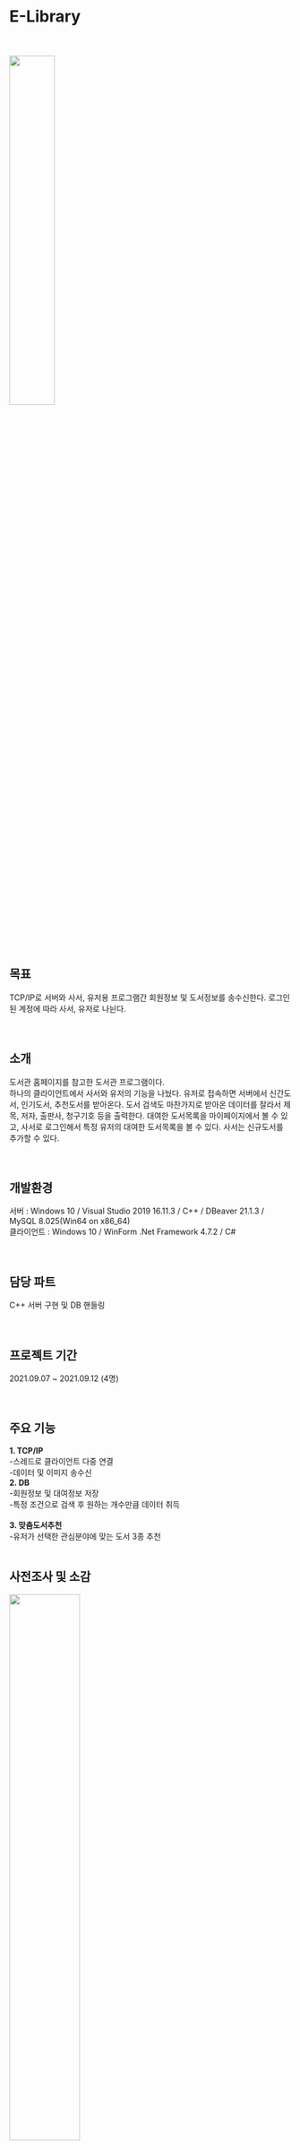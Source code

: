 # E-Library
<br><br>
<img src="https://user-images.githubusercontent.com/92618553/138402052-05b88d2a-4157-424f-aee2-24ee4e624b2b.PNG" width="40%" height="40%"><br><br><br>


목표
---
TCP/IP로 서버와 사서, 유저용 프로그램간 회원정보 및 도서정보를 송수신한다. 로그인된 계정에 따라 사서, 유저로 나뉜다.<br><br><br>



소개
---
도서관 홈페이지를 참고한 도서관 프로그램이다.<br>
하나의 클라이언트에서 사서와 유저의 기능을 나눴다. 유저로 접속하면 서버에서 신간도서, 인기도서, 추천도서를 받아온다. 도서 검색도 마찬가지로 받아온 데이터를 잘라서 제목, 저자, 출판사, 청구기호 등을 출력한다. 대여한 도서목록을 마이페이지에서 볼 수 있고, 사서로 로그인해서 특정 유저의 대여한 도서목록을 볼 수 있다. 사서는 신규도서를 추가할 수 있다.<br><br><br>


개발환경
---
서버 : Windows 10 / Visual Studio 2019 16.11.3 / C++ / DBeaver 21.1.3 / MySQL 8.025(Win64 on x86_64)<br>
클라이언트 : Windows 10 / WinForm .Net Framework 4.7.2 / C#<br><br><br>



담당 파트
---
C++ 서버 구현 및 DB 핸들링<br><br><br>


프로젝트 기간
---
2021.09.07 ~ 2021.09.12 (4명)<br><br><br>


주요 기능
---
**1. TCP/IP**<br>
 -스레드로 클라이언트 다중 연결<br>
 -데이터 및 이미지 송수신<br>
**2. DB**<br>
 -회원정보 및 대여정보 저장<br>
 -특정 조건으로 검색 후 원하는 개수만큼 데이터 취득<br><br>
**3. 맞춤도서추천**<br>
 -유저가 선택한 관심분야에 맞는 도서 3종 추천<br><br>


사전조사 및 소감
---
<img src="https://user-images.githubusercontent.com/92618553/138430704-709d9bf5-37eb-4871-a6d1-1d34ec4e382b.PNG" width="50%"  height="50%"><br><br><br>
> ### 사전조사<br>
**1. C++/C#간 이미지 송수신**<br>
-이전 프로젝트에서 C++/C#간 이미지 송수신이 잘 되지 않아 C++을 C#으로 언어를 변경했다.<br>
-이번 프로젝트에서 C++/C#간 이미지 송수신을 꼭 성공해보고자 꼼꼼하게 찾아봤다.<br>
**2. 파일 입출력**<br>
-채팅 로그를 읽고 쓰는 데 DB보다 텍스트파일을 이용하는 게 효율적이라 판단했다.<br>
-마지막 데이터 또는 전체 데이터를 읽거나 새로운 내용을 추가하는 방식을 알아봤다.<br>
**3. Visual Studio에 MySQL 연결**<br>
-DBeaver와 연결된 MySQL을 사용하기 위해 MySQL 라이브러리 연동하는 법을 찾아봤다.<br><br>

> ### 소감
**1. 어려웠던 점**<br>
-이번 프로젝트에서 C++ 서버를 맡았다. 근래 C# 클라이언트를 맡다보니까 C++로 구현하는데 헷갈리는 메소드가 있었다.<br>
**2. 알게된 점**<br>
-C++/C#간 이미지 송수신을 찾아보는 과정에서 C++/C++간, C++/C#간, C#/C#간 이미지 송수신 테스트에 성공했다. 파일 바이트용량을 잘 설정해주는게 중요하다는걸 깨달았다.<br>
-DB 쿼리문에 조건을 3가지 이상 걸기 복잡했지만 성공하고나서 내가 원하는 조건으로 검색되는 점이 즐거웠다.<br>
-다음에는 쿼리문에 조건 개수를 더 추가해볼 예정이다.<br><br><br>



개발완료보고서
---
<img src = "https://user-images.githubusercontent.com/92618553/138402093-f73637c5-227b-4ae1-8779-4d6f3e3de079.PNG" width="60%" height="60%"><br><br><br>



UI 흐름
---
<img src = "https://user-images.githubusercontent.com/92618553/138402111-83311e3b-fb8c-4b41-9875-4f20d5efe1f1.PNG" width="70%" height="70%"><br><br><br>



요구사항 분석서
---
<img src = "https://user-images.githubusercontent.com/92618553/138402121-b2536fb4-2443-4f39-89b9-b0ab115e25d7.PNG" width="80%" height="80%"><br><br><br>


작동 영상
---

<br><br><br>



작동 사진
---
> ### 메인화면<br> 
 : <br>
<img src = "https://user-images.githubusercontent.com/92618553/138402649-253665c4-fb5f-4487-93fd-8f1c3e51d9d5.PNG" width="70%" height="70%"><br><br><br>

> ### 로그인화면<br> 
 : <br>
<img src = "https://user-images.githubusercontent.com/92618553/138402652-ff118379-9a9e-426b-9d5e-0066f06f8b10.PNG" width="70%" height="70%"><br><br><br>

> ### 회원가입<br> 
 : <br>
<img src = "https://user-images.githubusercontent.com/92618553/138402664-fda125ff-f184-4d84-afee-d7675266e7f4.PNG" width="80%" height="80%"><br><br><br>

> ### 로그인 후 메인화면<br> 
 : <br>
<img src = "https://user-images.githubusercontent.com/92618553/138402679-61480a8b-a1a1-472f-bb25-c2d183037323.PNG" width="70%" height="70%"><br><br><br>

> ### 도서대여<br> 
 : 대출가능여부가 대출붕가능일 때 '대여하기' 버튼 클릭 불가<br>
<img src = "https://user-images.githubusercontent.com/92618553/138402697-b9ebd6e8-55d1-4132-9c0f-621bc3153519.PNG" width="70%" height="70%"><br><br><br>

> ### 마이페이지<br> 
 : 마이페이지에서 대여 중인 도서 확인 가능<br>
<img src = "https://user-images.githubusercontent.com/92618553/138402704-34d9a2db-f23d-4b08-8af0-e93b4d5397a4.PNG" width="40%" height="40%"><br><br><br>

> ### 사서 - 유저 검색 및 대여목록 확인<br> 
 : <br>
<img src = "https://user-images.githubusercontent.com/92618553/138402726-bb631e4f-8d98-4416-bac8-04fefbe8115d.PNG" width="70%" height="70%"><br><br><br>

> ### 사서 - 신규도서 추가<br> 
 : 사서가 신규도서를 추가하면 DB의 도서 목록에 추가<br>
<img src = "https://user-images.githubusercontent.com/92618553/138402734-f2a57078-6c0a-4690-a402-373663eadb30.PNG" width="70%" height="70%"><br><br><br>

> ### 이미지 저장<br> 
 : 신규도서의 이미지는 서버 컴퓨터에 저장한다. 이 때 이미지의 제목은 ISBN을 기준으로 저장한다.<br>
<img src = "https://user-images.githubusercontent.com/92618553/138402744-7708b5fe-9af8-4ea4-912c-4ce3bec5515a.PNG" width="70%" height="70%"><br><br><br>

> ### DB - 도서목록 및 도서대출내역<br> 
<img src = "https://user-images.githubusercontent.com/92618553/138402768-d336413d-10d8-4cbf-ad4d-8728bdd3a50a.PNG" width="70%" height="70%"><br><br><br>



